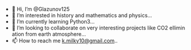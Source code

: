 - 👋 Hi, I’m @Glazunov125
- 👀 I’m interested in history and mathematics and physics...
- 🌱 I’m currently learning Python3...
- 💞️ I’m looking to collaborate on very interesting projects like CO2 ellimin ation from earth atmosphere...
- 📫 How to reach me k.milky10@gmail.com..

<!---
Glazunov125/Glazunov125 is a ✨ special ✨ repository because its `README.md` (this file) appears on your GitHub profile.
You can click the Preview link to take a look at your changes.
--->
